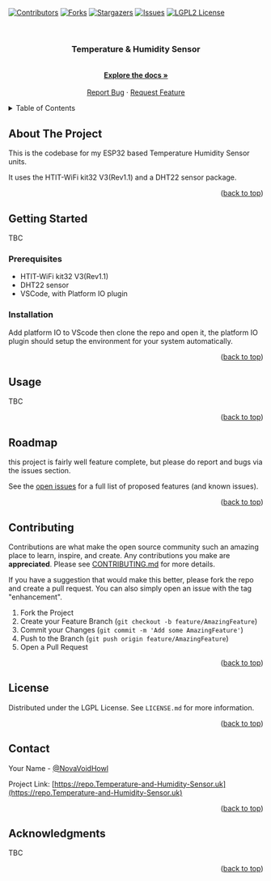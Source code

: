 <a name="readme-top"></a>

<!-- PROJECT SHIELDS -->

<!--
*** I'm using markdown "reference style" links for readability.
*** Reference links are enclosed in brackets [ ] instead of parentheses ( ).
*** See the bottom of this document for the declaration of the reference variables
*** for contributors-url, forks-url, etc. This is an optional, concise syntax you may use.
*** https://www.markdownguide.org/basic-syntax/#reference-style-links
-->

[![Contributors][contributors-shield]][contributors-url]
[![Forks][forks-shield]][forks-url]
[![Stargazers][stars-shield]][stars-url]
[![Issues][issues-shield]][issues-url]
[![LGPL2 License][license-shield]][license-url]

<!-- PROJECT LOGO -->

<br />
<div align="center">
  <!-- <a href="https://github.com/NovaVoidHowl/Temperature-and-Humidity-Sensor">
    <img src="images/logo.png" alt="Logo" width="80" height="80">
  </a> -->

<h3 align="center">Temperature & Humidity Sensor</h3>

<p align="center">
    <br />
    <a href="https://github.com/NovaVoidHowl/Temperature-and-Humidity-Sensor"><strong>Explore the docs »</strong></a>
    <br />
    <br />
    <a href="https://github.com/NovaVoidHowl/Temperature-and-Humidity-Sensor/issues">Report Bug</a>
    ·
    <a href="https://github.com/NovaVoidHowl/Temperature-and-Humidity-Sensor/issues">Request Feature</a>
  </p>
</div>

<!-- TABLE OF CONTENTS -->

<details>
  <summary>Table of Contents</summary>
  <ol>
    <li>
      <a href="#about-the-project">About The Project</a>
    </li>
    <li>
      <a href="#getting-started">Getting Started</a>
      <ul>
        <li><a href="#prerequisites">Prerequisites</a></li>
        <li><a href="#installation">Installation</a></li>
      </ul>
    </li>
    <li><a href="#usage">Usage</a></li>
    <li><a href="#roadmap">Roadmap</a></li>
    <li><a href="#contributing">Contributing</a></li>
    <li><a href="#license">License</a></li>
    <li><a href="#contact">Contact</a></li>
    <li><a href="#acknowledgments">Acknowledgments</a></li>
  </ol>
</details>

<!-- ABOUT THE PROJECT -->

## About The Project

This is the codebase for my ESP32 based Temperature Humidity Sensor units.

It uses the HTIT-WiFi kit32 V3(Rev1.1) and a DHT22 sensor package. 

<p align="right">(<a href="#readme-top">back to top</a>)</p>

<!-- GETTING STARTED -->

## Getting Started

TBC

### Prerequisites

- HTIT-WiFi kit32 V3(Rev1.1)
- DHT22 sensor
- VSCode, with Platform IO plugin

### Installation

Add platform IO to VScode then clone the repo and open it, the platform IO plugin should setup the environment for your system automatically.

<p align="right">(<a href="#readme-top">back to top</a>)</p>

<!-- USAGE EXAMPLES -->

## Usage

TBC

<p align="right">(<a href="#readme-top">back to top</a>)</p>

<!-- ROADMAP -->

## Roadmap

this project is fairly well feature complete, but please do report and bugs via the issues section.

See the [open issues](https://github.com/NovaVoidHowl/Temperature-and-Humidity-Sensor/issues) for a full list of proposed features (and known issues).

<p align="right">(<a href="#readme-top">back to top</a>)</p>

<!-- CONTRIBUTING -->

## Contributing

Contributions are what make the open source community such an amazing place to learn, inspire, and create.
Any contributions you make are **appreciated**. Please see [CONTRIBUTING.md](CONTRIBUTING.md) for more details.

If you have a suggestion that would make this better, please fork the repo and create a pull request.
You can also simply open an issue with the tag "enhancement".

1. Fork the Project
2. Create your Feature Branch (`git checkout -b feature/AmazingFeature`)
3. Commit your Changes (`git commit -m 'Add some AmazingFeature'`)
4. Push to the Branch (`git push origin feature/AmazingFeature`)
5. Open a Pull Request

<p align="right">(<a href="#readme-top">back to top</a>)</p>

<!-- LICENSE -->

## License

Distributed under the LGPL License. See `LICENSE.md` for more information.

<p align="right">(<a href="#readme-top">back to top</a>)</p>

<!-- CONTACT -->

## Contact

Your Name - [@NovaVoidHowl](https://novavoidhowl.uk/)

Project Link: [https://repo.Temperature-and-Humidity-Sensor.uk](https://repo.Temperature-and-Humidity-Sensor.uk)

<p align="right">(<a href="#readme-top">back to top</a>)</p>

<!-- ACKNOWLEDGMENTS -->

## Acknowledgments

TBC

<p align="right">(<a href="#readme-top">back to top</a>)</p>

<!-- MARKDOWN LINKS & IMAGES -->

<!-- https://www.markdownguide.org/basic-syntax/#reference-style-links -->

[contributors-shield]: https://img.shields.io/github/contributors/NovaVoidHowl/Temperature-and-Humidity-Sensor.svg?style=plastic
[contributors-url]: https://github.com/NovaVoidHowl/Temperature-and-Humidity-Sensor/graphs/contributors
[forks-shield]: https://img.shields.io/github/forks/NovaVoidHowl/Temperature-and-Humidity-Sensor.svg?style=plastic
[forks-url]: https://github.com/NovaVoidHowl/Temperature-and-Humidity-Sensor/network/members
[issues-shield]: https://img.shields.io/github/issues/NovaVoidHowl/Temperature-and-Humidity-Sensor.svg?style=plastic
[issues-url]: https://github.com/NovaVoidHowl/Temperature-and-Humidity-Sensor/issues
[license-shield]: https://img.shields.io/badge/License-LGPL_2.1-blue
[license-url]: https://github.com/NovaVoidHowl/Temperature-and-Humidity-Sensor/blob/master/LICENSE.md
[stars-shield]: https://img.shields.io/github/stars/NovaVoidHowl/Temperature-and-Humidity-Sensor.svg?style=plastic
[stars-url]: https://github.com/NovaVoidHowl/Temperature-and-Humidity-Sensor/stargazers